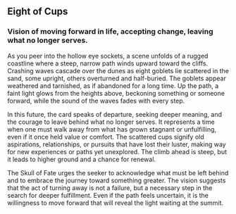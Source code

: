 ## Eight of Cups  
### Vision of moving forward in life, accepting change, leaving what no longer serves. 

As you peer into the hollow eye sockets, a scene unfolds of a rugged coastline where a steep, narrow path winds upward toward the cliffs. Crashing waves cascade over the dunes as eight goblets lie scattered in the sand, some upright, others overturned and half-buried. The goblets appear weathered and tarnished, as if abandoned for a long time. Up the path, a faint light glows from the heights above, beckoning something or someone forward, while the sound of the waves fades with every step.

In this future, the card speaks of departure, seeking deeper meaning, and the courage to leave behind what no longer serves. It represents a time when one must walk away from what has grown stagnant or unfulfilling, even if it once held value or comfort. The scattered cups signify old aspirations, relationships, or pursuits that have lost their luster, making way for new experiences or paths yet unexplored. The climb ahead is steep, but it leads to higher ground and a chance for renewal.

The Skull of Fate urges the seeker to acknowledge what must be left behind and to embrace the journey toward something greater. The vision suggests that the act of turning away is not a failure, but a necessary step in the search for deeper fulfillment. Even if the path feels uncertain, it is the willingness to move forward that will reveal the light waiting at the summit.  

